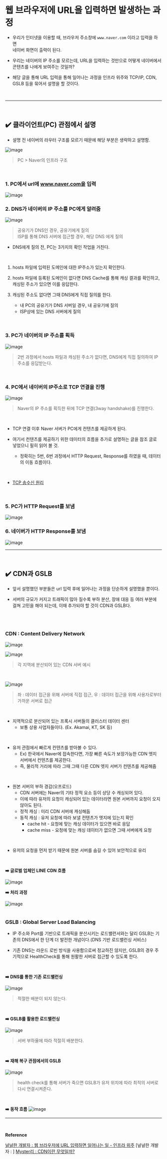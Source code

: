 # 웹 브라우저에 URL을 입력하면 발생하는 과정
- 우리가 인터넷을 이용할 때, 브라우저 주소창에 `www.naver.com` 이라고 입력을 하면<br>
네이버 화면이 출력이 된다.

- 우리는 네이버의 IP 주소를 모르는데, URL을 입력하는 것만으로 어떻게 네이버에서 콘텐츠를 나에게 보여주는 것일까?

- 해당 글을 통해 URL 입력을 통해 일어나는 과정을 인프라 위주와 TCP/IP, CDN, GSLB 등을 묶어서 설명을 할 것이다.
<br>
<hr>
<br>

## ✔️ 클라이언트(PC) 관점에서 설명
- 설명 전 네이버의 라우터 구조를 모르기 때문에 해당 부분은 생략하고 설명함.

![image](https://github.com/user-attachments/assets/3cc27fe9-3bfb-4806-b489-c5f79458bfcc)
> PC > Naver의 인프라 구조
<br>

### 1. PC에서 url에 www.naver.com을 입력
![image](https://github.com/user-attachments/assets/8aa0d9cd-0d5c-437c-b304-969dd3b6d8e8)
<br>

### 2. DNS가 네이버의 IP 주소를 PC에게 알려줌
![image](https://github.com/user-attachments/assets/77e3bb4e-697c-4cb6-b439-27a14ec851d4)
> 공유기가 DNS인 경우, 공유기에게 질의<br>
ISP를 통해 DNS 서버에 접근할 경우, 해당 DNS 에게 질의

- DNS에게 질의 전, PC는 3가지의 확인 작업을 거친다.
<br>

1. hosts 파일에 입력된 도메인에 대한 IP주소가 있는지 확인한다.

2. hosts 파일에 등록된 도메인이 없다면 DNS Cache를 통해 캐싱 결과를 확인하고, 캐싱된 주소가 있으면 이를 응답한다.

3. 캐싱된 주소도 없다면 그때 DNS에게 직접 질의를 한다.
    - 내 PC의 공유기가 DNS 서버일 경우, 내 공유기에 질의
    - ISP상에 있는 DNS 서버에게 질의
<br>

### 3. PC가 네이버의 IP 주소를 획득
![image](https://github.com/user-attachments/assets/0d5f445a-3971-401a-951d-e7a55a8e766c)
> 2번 과정에서 hosts 파일과 캐싱된 주소가 없다면, DNS에게 직접 질의하여 IP 주소를 응답받는다.
<br>

### 4. PC에서 네이버의 IP주소로 TCP 연결을 진행
![image](https://github.com/user-attachments/assets/212986c8-38fc-42b8-805f-baf4e984fdf7)
> Naver의 IP 주소를 획득한 뒤에 TCP 연결(3way handshake)를 진행한다.
<br>

- TCP 연결 이후 Naver 서버가 PC에게 컨텐츠를 제공하게 된다.

- 여기서 컨텐츠를 제공하기 위한 데이터의 흐름을 추가로 설명하는 글을 참조 글로 넣었으니 필히 읽어 볼 것.
  - 정확히는 5번, 6번 과정에서 HTTP Request, Response를 하였을 때, 데이터의 이동 흐름이다.
<br>

- [TCP 송수신 원리]()

<br>

### 5. PC가 HTTP Request를 보냄
![image](https://github.com/user-attachments/assets/b51f78bb-b049-4afd-8e8d-797a097cbd86)
<br>

### 6. 네이버가 HTTP Response를 보냄
![image](https://github.com/user-attachments/assets/1151b1a2-05cd-4deb-8a9b-e013e6c63606)
<br>
<hr>
<br>

## ✔️ CDN과 GSLB
- 앞서 설명했던 부분들은 url 입력 후에 일어나는 과정을 단순하게 설명했을 뿐이다.

- 서버의 규모가 커지고 트래픽이 많아 질수록 부하 분산, 장애 대응 등 여러 부분에 걸쳐 고민을 해야 되는데,
이때 추가되야 할 것이 CDN과 GSLB다.
<br>
<br>

### CDN : Content Delivery Network
![image](https://github.com/user-attachments/assets/c2c2074a-88ed-4904-90f6-e4a3b0faa1aa)
<br>

![image](https://github.com/user-attachments/assets/d0d28589-d319-437d-b1f1-2215ec38327b)
> 각 지역에 분산되어 있는 CDN 서버 예시
<br>

![image](https://github.com/user-attachments/assets/3228a643-d505-42a2-80a8-d4aea66be15c)
> 좌 : 데이터 접근을 위해 서버에 직접 접근, 우 : 데이터 접근을 위해 사용자로부터 가까운 서버로 접근
<br>

- 지역적으로 분산되어 있는 프록시 서버들의 클러스터 데이터 센터
  - 보통 상용 사업자들이다. (Ex. Akamai, KT, SK 등)
<br>

- 유저 관점에서 빠르게 컨텐츠를 받아볼 수 있다.
  - Ex) 한국에서 Naver에 접속한다면, 가장 빠른 속도가 보장가능한 CDN 엣지 서버에서 컨텐츠를 제공한다.
  - 즉, 물리적 거리에 따라 그때 그때 다른 CDN 엣지 서버가 컨텐츠를 제공해줌
<br>

- 원본 서버의 부하 경감(오프로드)
  - CDN 서버에는 Naver의 기타 정적 요소 등이 상당 수 캐싱되어 있다.
  - 이에 따라 유저의 요청이 캐싱되어 있는 데이터라면 원본 서버까지 요청이 오지 않아도 된다.
  - 정적 캐싱 : 미리 CDN 서버에 캐싱해둠
  - 동적 캐싱 : 유저 요청에 따라 보낼 컨텐츠가 엣지에 있는지 확인
    - cache hit - 요청에 맞는 캐싱 데이터가 있으면 바로 응답
    - cache miss - 요청에 맞는 캐싱 데이터가 없으면 그때 서버에게 요청
<br>

- 유저의 요청을 먼저 받기 때문에 원본 서버를 숨길 수 있어 보안적으로 유리
<br>

**➡️ 글로벌 업체인 LINE CDN 흐름**

![image](https://github.com/user-attachments/assets/a05fd32b-9f69-42b7-bd4b-049cc3abbbe8)
<br>

**➡️ 처리 과정**

![image](https://github.com/user-attachments/assets/e6a147ef-9d5d-4103-a658-b6cf2c4e5aee)
<br>
<br>

### GSLB : Global Server Load Balancing
- IP 주소와 Port를 기반으로 트래픽을 분산시키는 로드밸런서와는 달리 GSLB는 기존의 DNS에서 한 단계 더 발전한 개념이다.(DNS 기반 로드밸런싱 서비스)  

- 기존 DNS는 라운드 로빈 방식을 사용함으로써 정교하진 않지만, GSLB의 경우 주기적으로 HealthCheck를 통해 원활한 서버로 접근할 수 있도록 한다.
<br>

**➡️ DNS를 통한 기존 로드밸런싱**

![image](https://github.com/user-attachments/assets/38b05caf-a68b-425e-8bcb-be5f7cf4ddef)
> 적절한 배분이 되지 않는다.
<br>

**➡️ GSLB를 활용한 로드밸런싱**

![image](https://github.com/user-attachments/assets/67bf5722-4186-4bd0-87e2-815ee70bb7e6)
> 서버 부하율에 따라 적절히 배분한다.
<br>

**➡️ 재해 복구 관점에서의 GSLB**

![image](https://github.com/user-attachments/assets/a3b6569b-430a-43e8-a009-732c563cd2be)
> health check를 통해 서버가 죽으면 GSLB가 유저 위치에 따라 최적의 서버로 다시 연결시켜준다.
<br>

**➡️ 동작 흐름**
![image](https://github.com/user-attachments/assets/7241605f-6410-482a-a735-dad67a784890)
<br>
<hr>
<br>

**Reference**<br>

[널널한 개발자 : 웹 브라우저에 URL 입력하면 일어나는 일 - 인프라 위주](https://www.youtube.com/watch?v=GAyZ_QgYYYo)
[널널한 개발자 : ]
[Myster리 : CDN이란 무엇일까?](https://mysterlee.tistory.com/72)
